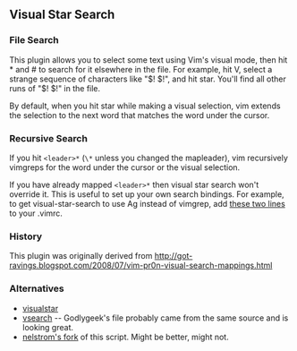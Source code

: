 ## Visual Star Search


### File Search

This plugin allows you to select some text using Vim's visual mode, then hit *
and # to search for it elsewhere in the file.  For example, hit V, select
a strange sequence of characters like "$! $!", and hit star.  You'll find
all other runs of "$! $!" in the file.

By default, when you hit star while making a visual selection, vim extends the
selection to the next word that matches the word under the cursor.


### Recursive Search

If you hit `<leader>*` (`\*` unless you changed the mapleader), vim
recursively vimgreps for the word under the cursor or the visual selection.

If you have already mapped `<leader>*` then visual star search won't override it.
This is useful to set up your own search bindings.  For example, to get
visual-star-search to use Ag instead of vimgrep, add
[these two lines](https://github.com/bronson/dotfiles/blob/a3ab0d6ee8d9e5e7f6e12444753330bab0200b0e/.vimrc#L344-L345)
to your .vimrc.


### History

This plugin was originally derived from
http://got-ravings.blogspot.com/2008/07/vim-pr0n-visual-search-mappings.html


### Alternatives

* [visualstar](http://github.com/thinca/vim-visualstar)
* [vsearch](http://github.com/godlygeek/vim-files/blob/master/plugin/vsearch.vim)
  -- Godlygeek's file probably came from the same source and is looking great.
* [nelstrom's fork](https://github.com/nelstrom/vim-visual-star-search) of this script.  Might be better, might not.
